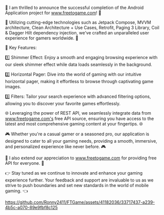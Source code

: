 🎉 I am thrilled to announce the successful completion of the Android Application project for www.freetogame.com! 🎉

🔧 Utilizing cutting-edge technologies such as Jetpack Compose, MVVM architecture, Clean Architecture + Use Cases, Retrofit, Paging 3 Library, Coil & Dagger Hilt dependency injection, we've crafted an unparalleled user experience for gamers worldwide. 🔧


🌟 Key Features:

1️⃣ Shimmer Effect: Enjoy a smooth and engaging browsing experience with our sleek shimmer effect while data loads seamlessly in the background.

2️⃣ Horizontal Pager: Dive into the world of gaming with our intuitive horizontal pager, making it effortless to browse through captivating game images.

3️⃣ Filters: Tailor your search experience with advanced filtering options, allowing you to discover your favorite games effortlessly.


🌐 Leveraging the power of REST API, we seamlessly integrate data from www.freetogame.com's free API source, ensuring you have access to the latest and most comprehensive gaming content at your fingertips. 🌐

🎮 Whether you're a casual gamer or a seasoned pro, our application is designed to cater to all your gaming needs, providing a smooth, immersive, and personalized experience like never before. 🎮

👏 I also extend our appreciation to www.freetogame.com for providing free API for everyone. 👏

👉 Stay tuned as we continue to innovate and enhance your gaming experience further. Your feedback and support are invaluable to us as we strive to push boundaries and set new standards in the world of mobile gaming. 👈


https://github.com/Ronny2411/FTGame/assets/41182036/33717437-a239-4b5c-a070-89e9fbf8c125
